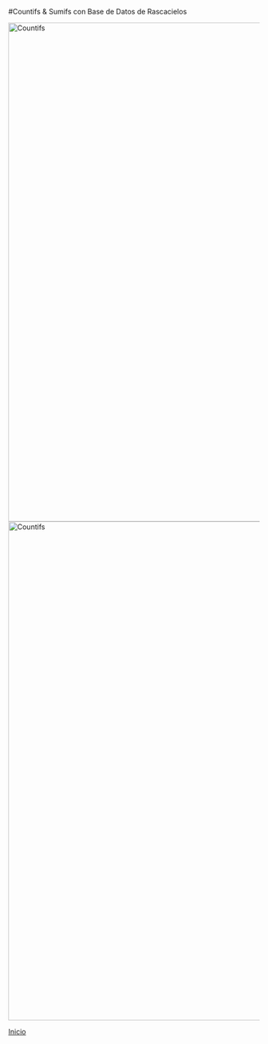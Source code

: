 #Countifs & Sumifs con Base de Datos de Rascacielos

<img src="https://i.imgur.com/0MuD443.png" style="width: 1000px; width: 1000px" alt="Countifs">
<br>
<img src="https://i.imgur.com/jX5Mpxg.png" style="width: 1000px; width: 1000px" alt="Countifs">
<br>

[Inicio](index.md)
